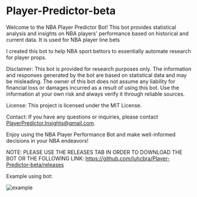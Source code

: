 # Player-Predictor-beta

Welcome to the NBA Player Predictor Bot! This bot provides statistical analysis and insights on NBA players' performance based on historical and current data. It is used for NBA player line bets

I created this bot to help NBA sport bettors to essentially automate research for player props.

Disclaimer:
This bot is provided for research purposes only. The information and responses generated by the bot are based on statistical data and may be misleading. The owner of this bot does not assume any liability for financial loss or damages incurred as a result of using this bot. Use the information at your own risk and always verify it through reliable sources. 

License:
This project is licensed under the MIT License.

Contact:
If you have any questions or inquiries, please contact PlayerPredictor.Insights@gmail.com.

Enjoy using the NBA Player Performance Bot and make well-informed decisions in your NBA endeavors!

NOTE: PLEASE USE THE RELEASES TAB IN ORDER TO DOWNLOAD THE BOT OR THE FOLLOWING LINK: https://github.com/luhcbra/Player-Predictor-beta/releases

Example using bot:


![example](https://github.com/luhcbra/Player-Predictor-beta/assets/111718045/b32aaac4-e8fb-4df4-966c-705ef6518bbe)
